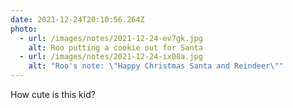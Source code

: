 ```yaml
---
date: 2021-12-24T20:10:56.264Z
photo:
  - url: /images/notes/2021-12-24-ev7gk.jpg
    alt: Roo putting a cookie out for Santa
  - url: /images/notes/2021-12-24-ix08a.jpg
    alt: "Roo's note: \"Happy Christmas Santa and Reindeer\""
---
```

How cute is this kid?
